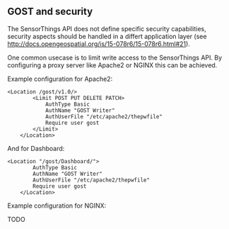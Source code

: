 ## GOST and security

The SensorThings API does not define specific security capabilities, security aspects should be handled
in a differt application layer (see http://docs.opengeospatial.org/is/15-078r6/15-078r6.html#21).

One common usecase is to limit write access to the SensorThings API. By configuring a proxy server like Apache2 or 
NGINX this can be achieved.

Example configuration for Apache2:

```
<Location /gost/v1.0/>
		<Limit POST PUT DELETE PATCH>
			AuthType Basic
			AuthName "GOST Writer"
			AuthUserFile "/etc/apache2/thepwfile"
			Require user gost
		</Limit>
	</Location>
```

And for Dashboard:

```
<Location "/gost/Dashboard/">
		AuthType Basic
		AuthName "GOST Writer"
		AuthUserFile "/etc/apache2/thepwfile"
		Require user gost
	</Location>
  ```
  
  Example configuration for NGINX:
  
  TODO


